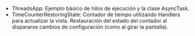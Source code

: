 - ThreadsApp: Ejemplo básico de hilos de ejecución y la clase AsyncTask.
- TimeCounterRestoringState: Contador de tiempo utilizando Handlers para actualizar la vista. Restauración del estado del contador al dispararse cambios de configuración (como al girar la pantalla).

